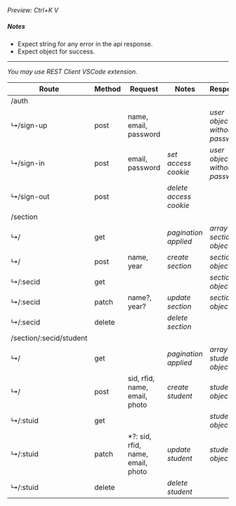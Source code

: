 *Preview: Ctrl+K V*

##### Notes
 - Expect string for any error in the api response.
 - Expect object for success.

---
*You may use REST Client VSCode extension.*

| Route                               | Method  | Request                               | Notes                                 | Response                              |
| ----------------------------------- | ------- | ------------------------------------- | ------------------------------------- | ------------------------------------- |
| /auth                               |         |                                       |                                       |                                       |
| ↳/sign-up                           | post    | name, email, password                 |                                       | *user object without password*        |
| ↳/sign-in                           | post    | email, password                       | *set access cookie*                   | *user object without password*        |
| ↳/sign-out                          | post    |                                       | *delete access cookie*                |                                       |
| /section                            |         |                                       |                                       |                                       |
| ↳/                                  | get     |                                       | *pagination applied*                  | *array of section object*             |
| ↳/                                  | post    | name, year                            | *create section*                      | *section object*                      |
| ↳/:secid                            | get     |                                       |                                       | *section object*                      |
| ↳/:secid                            | patch   | name?, year?                          | *update section*                      | *section object*                      |
| ↳/:secid                            | delete  |                                       | *delete section*                      |                                       |
| /section/:secid/student             |         |                                       |                                       |                                       |
| ↳/                                  | get     |                                       | *pagination applied*                  | *array of student object*             |
| ↳/                                  | post    | sid, rfid, name, email, photo         | *create student*                      | *student object*                      |
| ↳/:stuid                            | get     |                                       |                                       | *student object*                      |
| ↳/:stuid                            | patch   | *?: sid, rfid, name, email, photo     | *update student*                      | *student object*                      |
| ↳/:stuid                            | delete  |                                       | *delete student*                      |                                       |

